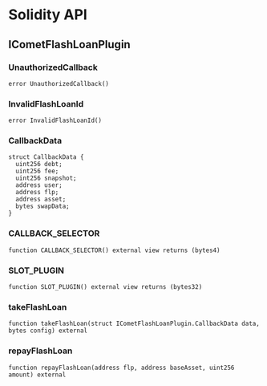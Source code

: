 # Solidity API

## ICometFlashLoanPlugin

### UnauthorizedCallback

```solidity
error UnauthorizedCallback()
```

### InvalidFlashLoanId

```solidity
error InvalidFlashLoanId()
```

### CallbackData

```solidity
struct CallbackData {
  uint256 debt;
  uint256 fee;
  uint256 snapshot;
  address user;
  address flp;
  address asset;
  bytes swapData;
}
```

### CALLBACK_SELECTOR

```solidity
function CALLBACK_SELECTOR() external view returns (bytes4)
```

### SLOT_PLUGIN

```solidity
function SLOT_PLUGIN() external view returns (bytes32)
```

### takeFlashLoan

```solidity
function takeFlashLoan(struct ICometFlashLoanPlugin.CallbackData data, bytes config) external
```

### repayFlashLoan

```solidity
function repayFlashLoan(address flp, address baseAsset, uint256 amount) external
```

